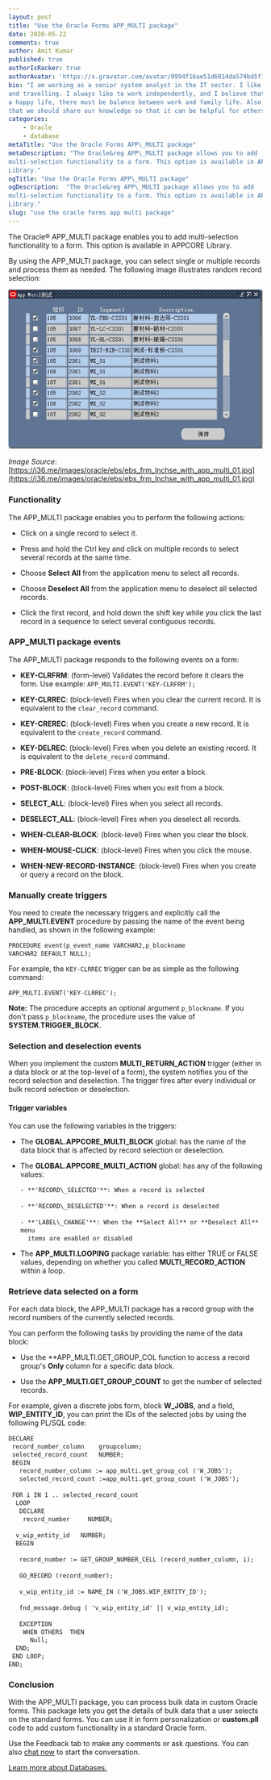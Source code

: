 ```yaml
---
layout: post
title: "Use the Oracle Forms APP_MULTI package"
date: 2020-05-22
comments: true
author: Amit Kumar
published: true
authorIsRacker: true
authorAvatar: 'https://s.gravatar.com/avatar/0994f16ae51d6814da574bd5f1b3fb8e'
bio: "I am working as a senior system analyst in the IT sector. I like reading
and travelling. I always like to work independently, and I believe that to live
a happy life, there must be balance between work and family life. Also, I believe
that we should share our knowledge so that it can be helpful for others."
categories:
    - Oracle
    - database
metaTitle: "Use the Oracle Forms APP\_MULTI package"
metaDescription: "The Oracle&reg APP\_MULTI package allows you to add
multi-selection functionality to a form. This option is available in APPCORE
Library."
ogTitle: "Use the Oracle Forms APP\_MULTI package"
ogDescription:  "The Oracle&reg APP\_MULTI package allows you to add
multi-selection functionality to a form. This option is available in APPCORE
Library."
slug: "use the oracle forms app multi package" 
---
```


The Oracle&reg; APP\_MULTI package enables you to add multi-selection functionality
to a form. This option is available in APPCORE Library.

<!--more-->

By using the APP\_MULTI package, you can select single or multiple records and
process them as needed. The following image illustrates random record selection:

![](Picture1.png)

*Image Source*: [https://i36.me/images/oracle/ebs/ebs_frm_lnchse_with_app_multi_01.jpg](https://i36.me/images/oracle/ebs/ebs_frm_lnchse_with_app_multi_01.jpg)

### Functionality

The APP\_MULTI package enables you to perform the following actions:

- Click on a single record to select it.

- Press and hold the Ctrl key and click on multiple records to select several
  records at the same time.

- Choose **Select All** from the application menu to select all records.

- Choose **Deselect All** from the application menu to deselect all selected
  records.

- Click the first record, and hold down the shift key while you click the last
  record in a sequence to select several contiguous records.

### APP\_MULTI package events

The APP\_MULTI package responds to the following events on a form:

- **KEY-CLRFRM**: (form-level) Validates the record before it clears the form.
  Use example: `APP_MULTI.EVENT('KEY-CLRFRM');`

- **KEY-CLRREC**: (block-level) Fires when you clear the current record. It is
  equivalent to the `clear_record` command.

- **KEY-CREREC**: (block-level) Fires when you create a new record. It is
  equivalent to the `create_record` command.

- **KEY-DELREC**: (block-level) Fires when you delete an existing record. It is
  equivalent to the `delete_record` command.

- **PRE-BLOCK**: (block-level) Fires when you enter a block.

- **POST-BLOCK**: (block-level) Fires when you exit from a block.

- **SELECT_ALL**: (block-level) Fires when you select all records.

- **DESELECT_ALL**: (block-level) Fires when you deselect all records.

- **WHEN-CLEAR-BLOCK**: (block-level) Fires when you clear the block.

- **WHEN-MOUSE-CLICK**: (block-level) Fires when you click the mouse.

- **WHEN-NEW-RECORD-INSTANCE**: (block-level) Fires when you create or query a
  record on the block.

### Manually create triggers

You need to create the necessary triggers and explicitly call the **APP_MULTI.EVENT**
procedure by passing the name of the event being handled, as shown in the
following example:

    PROCEDURE event(p_event_name VARCHAR2,p_blockname
    VARCHAR2 DEFAULT NULL);

For example, the `KEY-CLRREC` trigger can be as simple as the following command:

    APP_MULTI.EVENT('KEY-CLRREC');

**Note:** The procedure accepts an optional argument `p_blockname`. If you don't
pass `p_blockname`, the procedure uses the value of **SYSTEM.TRIGGER\_BLOCK**.

### Selection and deselection events

When you implement the custom **MULTI\_RETURN\_ACTION** trigger (either in a data
block or at the top-level of a form), the system notifies you of the record
selection and deselection. The trigger fires after every individual or bulk
record selection or deselection.

#### Trigger variables

You can use the following variables in the triggers:

- The **GLOBAL.APPCORE\_MULTI\_BLOCK** global: has the name of the data block
  that is affected by record selection or deselection.

- The **GLOBAL.APPCORE\_MULTI\_ACTION** global: has any of the following values:

      - **'RECORD\_SELECTED'**: When a record is selected

      - **'RECORD\_DESELECTED'**: When a record is deselected

      - **'LABEL\_CHANGE'**: When the **Select All** or **Deselect All** menu
        items are enabled or disabled

- The **APP\_MULTI.LOOPING** package variable: has either TRUE or FALSE values,
  depending on whether you called **MULTI\_RECORD\_ACTION** within a loop.

### Retrieve data selected on a form

For each data block, the APP\_MULTI package has a record group with the
record numbers of the currently selected records.

You can perform the following tasks by providing the name of the data block:

- Use the **APP\_MULTI.GET\_GROUP\_COL function to access a record group's **Only**
  column for a specific data block.

- Use the **APP\_MULTI.GET\_GROUP\_COUNT** to get the number of selected records.

For example, given a discrete jobs form, block **W\_JOBS**, and a field,
**WIP\_ENTITY\_ID**, you can print the IDs of the selected jobs by using the
following PL/SQL code:

    DECLARE
     record_number_column    groupcolumn;
     selected_record_count   NUMBER;
     BEGIN
       record_number_column := app_multi.get_group_col ('W_JOBS');
       selected_record_count :=app_multi.get_group_count ('W_JOBS');

     FOR i IN 1 .. selected_record_count
      LOOP
       DECLARE
        record_number     NUMBER;

      v_wip_entity_id   NUMBER;
      BEGIN

       record_number := GET_GROUP_NUMBER_CELL (record_number_column, i);

       GO_RECORD (record_number);

       v_wip_entity_id := NAME_IN ('W_JOBS.WIP_ENTITY_ID');

       fnd_message.debug ( 'v_wip_entity_id' || v_wip_entity_id);

       EXCEPTION
        WHEN OTHERS  THEN
          Null;
      END;
     END LOOP;
    END;

### Conclusion

With the APP\_MULTI package, you can process bulk data in custom Oracle forms.
This package lets you get the details of bulk data that a user selects on the
standard forms. You can use it in form personalization or **custom.pll** code to
add custom functionality in a standard Oracle form.

Use the Feedback tab to make any comments or ask questions. You can also
[chat now](https://www.rackspace.com/#chat) to start the conversation.

<a class="cta blue" id="cta" href="https://www.rackspace.com/dba-services">Learn more about Databases.</a>
